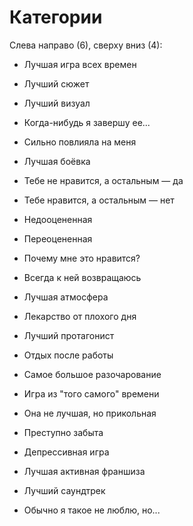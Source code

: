 # Категории

Слева направо (6), сверху вниз (4):

* Лучшая игра всех времен
* Лучший сюжет
* Лучший визуал
* Когда-нибудь я завершу ее...
* Сильно повлияла на меня
* Лучшая боёвка

* Тебе не нравится, а остальным — да
* Тебе нравится, а остальным — нет
* Недооцененная
* Переоцененная
* Почему мне это нравится?
* Всегда к ней возвращаюсь

* Лучшая атмосфера
* Лекарство от плохого дня
* Лучший протагонист
* Отдых после работы
* Самое большое разочарование
* Игра из "того самого" времени

* Она не лучшая, но прикольная
* Преступно забыта
* Депрессивная игра
* Лучшая активная франшиза
* Лучший саундтрек
* Обычно я такое не люблю, но...

